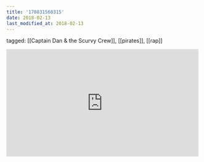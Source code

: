 ```yaml
---
title: '170831560315'
date: 2018-02-13
last_modified_at: 2018-02-13
---
```

tagged: [[Captain Dan & the Scurvy Crew]], [[pirates]], [[rap]]
<iframe allow="accelerometer; autoplay; clipboard-write; encrypted-media; gyroscope; picture-in-picture" allowfullscreen="" frameborder="0" height="281" id="youtube_iframe" src="https://www.youtube.com/embed/fkZ7V8LYFaM?feature=oembed&amp;enablejsapi=1&amp;origin=https://safe.txmblr.com&amp;wmode=opaque" width="500"></iframe>